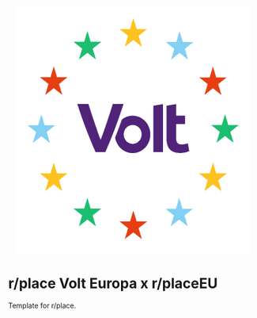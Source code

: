 <p style="text-align: center; padding: 0em 1em"><img src="Volt-Text-Purple-Stars-Colored.png" width="500" height="500" /></p>

# r/place Volt Europa x r/placeEU
Template for r/place.
